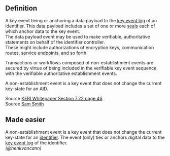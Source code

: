 ## Definition
A key event tieing or anchoring a data payload to the [key event log](key-event-log) of an identifier. This data payload includes a set of one or more [seals](seal) each of which anchor data to the key event.\
The data payload event may be used to make verifiable, authoritative statements on behalf of the identifier controller. \
These might include authorizations of encryption keys, communication routes, service endpoints, and so forth.

Transactions or workflows composed of non-establishment events are secured by virtue of being included in the verifiable key event
sequence with the verifiable authoritative establishment events.

A non-establishment event is a key event that does not change the current key-state for an AID. 

Source [KERI Whitepaper Section 7.22 page 46](https://github.com/SmithSamuelM/Papers/blob/master/whitepapers/KERI_WP_2.x.web.pdf)\
Source [Sam Smith](https://github.com/WebOfTrust/ietf-keri/blob/main/draft-ssmith-keri.md#basic-terminology)

## Made easier
A non-establishment event is a key event that does not change the current key-state for an [identifier](identifier). The event (only) ties or anchors digital data to the [key event log](key-event-log) of the identifier.\
_(@henkvancann)_


